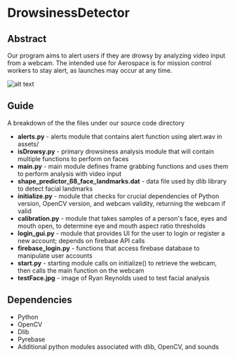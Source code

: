 # DrowsinessDetector

## Abstract
Our program aims to alert users if they are drowsy by analyzing video input from a webcam. The intended use for Aerospace is for mission control workers to stay alert, as launches may occur at any time.

![alt text](https://raw.githubusercontent.com/polkandrew01/DrowsinessDetector/blob/master/FlowChart1.png)  

## Guide
A breakdown of the the files under our source code directory
* **alerts.py** - alerts module that contains alert function using alert.wav in assets/
* **isDrowsy.py** - primary drowsiness analysis module that will contain multiple functions to perform on faces
* **main.py** - main module defines frame grabbing functions and uses them to perform analysis with video input
* **shape_predictor_68_face_landmarks.dat** - data file used by dlib library to detect facial landmarks
* **initialize.py** - module that checks for crucial dependencies of Python version, OpenCV version, and webcam validity, returning the webcam if valid
* **calibration.py** - module that takes samples of a person's face, eyes and mouth open, to determine eye and mouth aspect ratio thresholds
* **login_gui.py** - module that provides UI for the user to login or register a new account; depends on firebase API calls
* **firebase_login.py** - functions that access firebase database to manipulate user accounts
* **start.py** - starting module calls on initialize() to retrieve the webcam, then calls the main function on the webcam
* **testFace.jpg** - image of Ryan Reynolds used to test facial analysis


## Dependencies
+ Python
+ OpenCV
+ Dlib
+ Pyrebase
+ Additional python modules associated with dlib, OpenCV, and sounds
